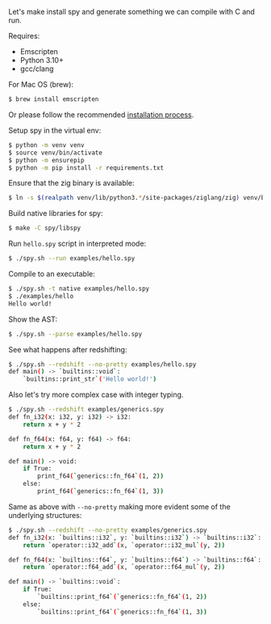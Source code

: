 Let's make install spy and generate something we can compile with C and run.

Requires:
- Emscripten
- Python 3.10+
- gcc/clang

For Mac OS (brew):

```bash
$ brew install emscripten
```

Or please follow the recommended [installation process](https://emscripten.org/docs/getting_started/downloads.html#installation-instructions-using-the-emsdk-recommended).

Setup spy in the virtual env:

```bash
$ python -m venv venv
$ source venv/bin/activate
$ python -m ensurepip
$ python -m pip install -r requirements.txt
```

Ensure that the zig binary is available:

```bash
$ ln -s $(realpath venv/lib/python3.*/site-packages/ziglang/zig) venv/bin/
```

Build native libraries for spy:

```bash
$ make -C spy/libspy
```

Run `hello.spy` script in interpreted mode:

```bash
$ ./spy.sh --run examples/hello.spy
```

Compile to an executable:

```bash
$ ./spy.sh -t native examples/hello.spy
$ ./examples/hello
Hello world!
```

Show the AST:

```bash
$ ./spy.sh --parse examples/hello.spy
```

See what happens after redshifting:

```bash
$ ./spy.sh --redshift --no-pretty examples/hello.spy
def main() -> `builtins::void`:
    `builtins::print_str`('Hello world!')
```

Also let's try more complex case with integer typing.

```bash
$ ./spy.sh --redshift examples/generics.spy
def fn_i32(x: i32, y: i32) -> i32:
    return x + y * 2

def fn_f64(x: f64, y: f64) -> f64:
    return x + y * 2

def main() -> void:
    if True:
        print_f64(`generics::fn_f64`(1, 2))
    else:
        print_f64(`generics::fn_f64`(1, 3))
```

Same as above with `--no-pretty` making more evident some of the underlying structures:

```bash
$ ./spy.sh --redshift --no-pretty examples/generics.spy
def fn_i32(x: `builtins::i32`, y: `builtins::i32`) -> `builtins::i32`:
    return `operator::i32_add`(x, `operator::i32_mul`(y, 2))

def fn_f64(x: `builtins::f64`, y: `builtins::f64`) -> `builtins::f64`:
    return `operator::f64_add`(x, `operator::f64_mul`(y, 2))

def main() -> `builtins::void`:
    if True:
        `builtins::print_f64`(`generics::fn_f64`(1, 2))
    else:
        `builtins::print_f64`(`generics::fn_f64`(1, 3))
```